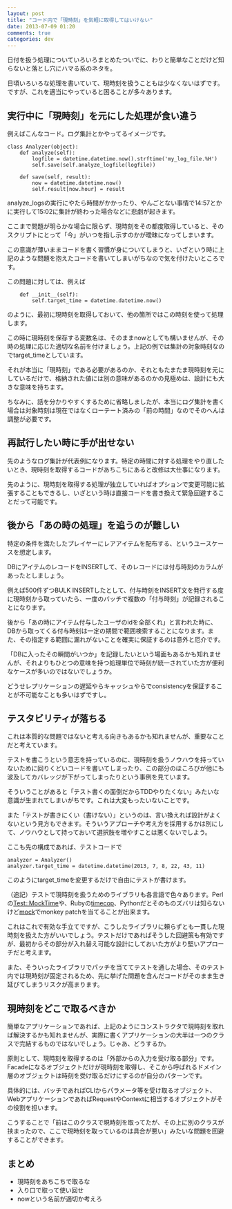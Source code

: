 ```yaml
---
layout: post
title: "コード内で「現時刻」を気軽に取得してはいけない"
date: 2013-07-09 01:20
comments: true
categories: dev
---
```

日付を扱う処理についていろいろまとめたついでに、わりと簡単なことだけど知らないと落とし穴にハマる系のネタを。

日頃いろいろな処理を書いていて、現時刻を扱うこともは少なくないはずです。ですが、これを適当にやっていると困ることが多々あります。

## 実行中に「現時刻」を元にした処理が食い違う

例えばこんなコード。ログ集計とかやってるイメージです。

    class Analyzer(object):
        def analyze(self):
            logfile = datetime.datetime.now().strftime('my_log_file.%H')
            self.save(self.analyze_logfile(logfile))

        def save(self, result):
            now = datetime.datetime.now()
            self.result[now.hour] = result

analyze_logsの実行にやたら時間がかかったり、やんごとない事情で14:57とかに実行して15:02に集計が終わった場合などに悲劇が起きます。

ここまで問題が明らかな場合に限らず、現時刻をその都度取得していると、そのスクリプトにとって「今」がいつを指し示すのかが曖昧になってしまいます。

この意識が薄いままコードを書く習慣が身についてしまうと、いざという時に上記のような問題を抱えたコードを書いてしまいがちなので気を付けたいところです。

この問題に対しては、例えば

        def __init__(self):
            self.target_time = datetime.datetime.now()

のように、最初に現時刻を取得しておいて、他の箇所ではこの時刻を使って処理します。

この時に現時刻を保存する変数名は、そのままnowとしても構いませんが、その時の処理に応じた適切な名前を付けましょう。上記の例では集計の対象時刻なのでtarget_timeとしています。

それが本当に「現時刻」である必要があるのか、それともたまたま現時刻を元にしているだけで、格納された値には別の意味があるのかの見極めは、設計にも大きな意味を持ちます。

ちなみに、話を分かりやすくするために省略しましたが、本当にログ集計を書く場合は対象時刻は現在ではなくローテート済みの「前の時間」なのでそのへんは調整が必要です。


## 再試行したい時に手が出せない

先のようなログ集計が代表例になります。特定の時間に対する処理をやり直したいとき、現時刻を取得するコードがあちこちにあると改修は大仕事になります。

先のように、現時刻を取得する処理が独立していればオプションで変更可能に拡張することもできるし、いざという時は直接コードを書き換えて緊急回避することだって可能です。


## 後から「あの時の処理」を追うのが難しい

特定の条件を満たしたプレイヤーにレアアイテムを配布する、というユースケースを想定します。

DBにアイテムのレコードをINSERTして、そのレコードには付与時刻のカラムがあったとしましょう。

例えば500件ずつBULK INSERTしたとして、付与時刻をINSERT文を発行する度に現時刻から取っていたら、一度のバッチで複数の「付与時刻」が記録されることになります。

後から「あの時にアイテム付与したユーザのidを全部くれ」と言われた時に、DBから取ってくる付与時刻は一定の期間で範囲検索することになります。また、その指定する範囲に漏れがないことを確実に保証するのは意外と厄介です。

「DBに入ったその瞬間がいつか」を記録したいという場面もあるかも知れませんが、それよりもひとつの意味を持つ処理単位で時刻が統一されていた方が便利なケースが多いのではないでしょうか。

どうせレプリケーションの遅延やらキャッシュやらでconsistencyを保証することが不可能なことも多いはずですし。


## テスタビリティが落ちる

これは本質的な問題ではないと考える向きもあるかも知れませんが、重要なことだと考えています。

テストを書こうという意志を持っているのに、現時刻を扱うノウハウを持っていないために回りくどいコードを書いてしまったり、この部分のほころびが他にも波及してカバレッジが下がってしまったりという事例を見ています。

そういうことがあると「テスト書くの面倒だからTDDやりたくない」みたいな意識が生まれてしまいがちです。これは大変もったいないことです。

また「テストが書きにくい（書けない）」というのは、言い換えれば設計がよくないという見方もできます。そういうアプローチや考え方を採用するかは別にして、ノウハウとして持っておいて選択肢を増やすことは悪くないでしよう。

ここも先の構成であれば、テストコードで

    analyzer = Analyzer()
    analyzer.target_time = datetime.datetime(2013, 7, 8, 22, 43, 11)

このようにtarget_timeを変更するだけで自由にテストが書けます。

（追記）テストで現時刻を扱うためのライブラリも各言語で色々あります。Perlの[Test::MockTime](http://search.cpan.org/~ddick/Test-MockTime-0.12/lib/Test/MockTime.pod)や、Rubyの[timecop](http://rubygems.org/gems/timecop)、Pythonだとそのものズバリは知らないけど[mock](http://www.voidspace.org.uk/python/mock/)でmonkey patchを当てることが出来ます。

これはこれで有効な手立てですが、こうしたライブラリに頼らずとも一貫した現時刻を扱えた方がいいでしょう。テストだけであればそうした回避策も有効ですが、最初からその部分が入れ替え可能な設計にしておいた方がより堅いアプローチだと考えます。

また、そういったライブラリでパッチを当ててテストを通した場合、そのテスト内では現時刻が固定されるため、先に挙げた問題を含んだコードがそのまま生き延びてしまうリスクが高まります。


## 現時刻をどこで取るべきか

簡単なアプリケーションであれば、上記のようにコンストラクタで現時刻を取れば解決するかも知れませんが、実際に書くアプリケーションの大半は一つのクラスで完結するものではないでしょう。じゃあ、どうするか。

原則として、現時刻を取得するのは「外部からの入力を受け取る部分」です。Facadeになるオブジェクトだけが現時刻を取得し、そこから呼ばれるドメイン層のオブジェクトは時刻を受け取るだけにするのが自分のパターンです。

具体的には、バッチであればCLIからパラメータ等を受け取るオブジェクト、WebアプリケーションであればRequestやContextに相当するオブジェクトがその役割を担います。

こうすることで「前はこのクラスで現時刻を取ってたが、その上に別のクラスが挟まったので、ここで現時刻を取っているのは具合が悪い」みたいな問題を回避することができます。


## まとめ

- 現時刻をあちこちで取るな
- 入り口で取って使い回せ
- nowという名前が適切か考えろ
